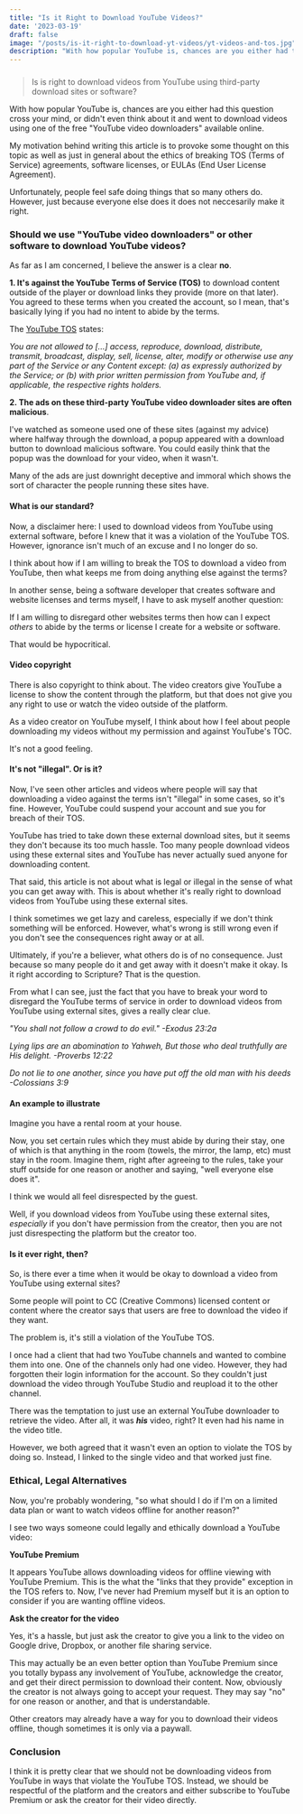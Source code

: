 ```yaml
---
title: "Is it Right to Download YouTube Videos?"
date: '2023-03-19'
draft: false
image: "/posts/is-it-right-to-download-yt-videos/yt-videos-and-tos.jpg"
description: "With how popular YouTube is, chances are you either had this question cross your mind, or didn't even think about it and went to download videos using one of the free 'YouTube video downloaders' available online. Is it right or wrong to do so?"
---
```



###

> Is is right to download videos from YouTube using third-party download sites or software?

With how popular YouTube is, chances are you either had this question cross your mind, or didn't even think about it and went to download videos using one of the free "YouTube video downloaders" available online.

My motivation behind writing this article is to provoke some thought on this topic as well as just in general about the ethics of breaking TOS (Terms of Service) agreements, software licenses, or EULAs (End User License Agreement). 

Unfortunately, people feel safe doing things that so many others do. However, just because everyone else does it does not neccesarily make it right. 


### Should we use "YouTube video downloaders" or other software to download YouTube videos?

As far as I am concerned, I believe the answer is a clear **no**.

**1. It's against the YouTube Terms of Service (TOS)** to download content outside of the player or download links they provide (more on that later). You agreed to these terms when you created the account, so I mean, that's basically lying if you had no intent to abide by the terms.

The [YouTube TOS](https://www.youtube.com/t/terms#c3e2907ca8) states:

*You are not allowed to [...] access, reproduce, download, distribute, transmit, broadcast, display, sell, license, alter, modify or otherwise use any part of the Service or any Content except: (a) as expressly authorized by the Service; or (b) with prior written permission from YouTube and, if applicable, the respective rights holders.*

**2. The ads on these third-party YouTube video downloader sites are often malicious**. 

I've watched as someone used one of these sites (against my advice) where halfway through the download, a popup appeared with a download button to download malicious software. You could easily think that the popup was the download for your video, when it wasn't. 

Many of the ads are just downright deceptive and immoral which shows the sort of character the people running these sites have.


#### What is our standard?

Now, a disclaimer here: I used to download videos from YouTube using external software, before I knew that it was a violation of the YouTube TOS. However, ignorance isn't much of an excuse and I no longer do so.

I think about how if I am willing to break the TOS to download a video from YouTube, then what keeps me from doing anything else against the terms? 

In another sense, being a software developer that creates software and website licenses and terms myself, I have to ask myself another question: 

If I am willing to disregard other websites terms then how can I expect *others* to abide by the terms or license I create for a website or software. 

That would be hypocritical. 


#### Video copyright

There is also copyright to think about. The video creators give YouTube a license to show the content through the platform, but that does not give you any right to use or watch the video outside of the platform.

As a video creator on YouTube myself, I think about how I feel about people downloading my videos without my permission and against YouTube's TOC. 

It's not a good feeling.


#### It's not "illegal". Or is it?

Now, I've seen other articles and videos where people will say that downloading a video against the terms isn't "illegal" in some cases, so it's fine. However, YouTube could suspend your account and sue you for breach of their TOS. 

YouTube has tried to take down these external download sites, but it seems they don't because its too much hassle. Too many people download videos using these external sites and YouTube has never actually sued anyone for downloading content.

That said, this article is not about what is legal or illegal in the sense of what you can get away with. This is about whether it's really right to download videos from YouTube using these external sites. 

I think sometimes we get lazy and careless, especially if we don't think something will be enforced. However, what's wrong is still wrong even if you don't see the consequences right away or at all.

Ultimately, if you're a believer, what others do is of no consequence. Just because so many people do it and get away with it doesn't make it okay. Is it right according to Scripture? That is the question. 

From what I can see, just the fact that you have to break your word to disregard the YouTube terms of service in order to download videos from YouTube using external sites, gives a really clear clue. 

*"You shall not follow a crowd to do evil." -Exodus 23:2a*

*Lying lips are an abomination to Yahweh, But those who deal truthfully are His delight. -Proverbs 12:22*

*Do not lie to one another, since you have put off the old man with his deeds -Colossians 3:9*


#### An example to illustrate

Imagine you have a rental room at your house. 

Now, you set certain rules which they must abide by during their stay, one of which is that anything in the room (towels, the mirror, the lamp, etc) must stay in the room. Imagine them, right after agreeing to the rules, take your stuff outside for one reason or another and saying, "well everyone else does it". 

I think we would all feel disrespected by the guest. 

Well, if you download videos from YouTube using these external sites, *especially* if you don't have permission from the creator, then you are not just disrespecting the platform but the creator too.


#### Is it ever right, then?

So, is there ever a time when it would be okay to download a video from YouTube using external sites?

Some people will point to CC (Creative Commons) licensed content or content where the creator says that users are free to download the video if they want.

The problem is, it's still a violation of the YouTube TOS. 

I once had a client that had two YouTube channels and wanted to combine them into one. One of the channels only had one video. However, they had forgotten their login information for the account. So they couldn't just download the video through YouTube Studio and reupload it to the other channel.

There was the temptation to just use an external YouTube downloader to retrieve the video. After all, it was ***his*** video, right? It even had his name in the video title. 

However, we both agreed that it wasn't even an option to violate the TOS by doing so. Instead, I linked to the single video and that worked just fine.


### Ethical, Legal Alternatives

Now, you're probably wondering, "so what should I do if I'm on a limited data plan or want to watch videos offline for another reason?" 

I see two ways someone could legally and ethically download a YouTube video:

**YouTube Premium**

It appears YouTube allows downloading videos for offline viewing with YouTube Premium. This is the what the  "links that they provide" exception in the TOS refers to. Now, I've never had Premium myself but it is an option to consider if you are wanting offline videos.

**Ask the creator for the video**

Yes, it's a hassle, but just ask the creator to give you a link to the video on Google drive, Dropbox, or another file sharing service. 

This may actually be an even better option than YouTube Premium since you totally bypass any involvement of YouTube, acknowledge the creator, and get their direct permission to download their content. Now, obviously the creator is not always going to accept your request. They may say "no" for one reason or another, and that is understandable.

Other creators may already have a way for you to download their videos offline, though sometimes it is only via a paywall. 


### Conclusion

I think it is pretty clear that we should not be downloading videos from YouTube in ways that violate the YouTube TOS. Instead, we should be respectful of the platform and the creators and either subscribe to YouTube Premium or ask the creator for their video directly. 
